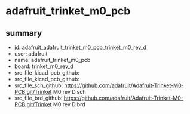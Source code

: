 # adafruit_trinket_m0_pcb
 
## summary 
* id: adafruit_adafruit_trinket_m0_pcb_trinket_m0_rev_d
* user: adafruit
* name: adafruit_trinket_m0_pcb
* board: trinket_m0_rev_d
* src_file_kicad_pcb_github: 
* src_file_kicad_pcb_github: 
* src_file_sch_github: https://github.com/adafruit/Adafruit-Trinket-M0-PCB.git/Trinket M0 rev D.sch
* src_file_brd_github: https://github.com/adafruit/Adafruit-Trinket-M0-PCB.git/Trinket M0 rev D.brd



